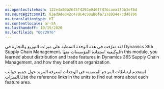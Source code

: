 ```yaml
---
ms.openlocfilehash: 122e4a8db2645f4293e946ff476caea1f3b3ef8d
ms.sourcegitcommit: 82ed9ded42c47064c90ab6fe717893447cd48796
ms.translationtype: HT
ms.contentlocale: ar-SA
ms.lasthandoff: 10/19/2020
ms.locfileid: "6072976"
---
```

<span data-ttu-id="1045e-101">لقد تعرّفت في هذه الوحدة النمطية على ميزات التوزيع والتجارة في Dynamics 365 Supply Chain Management، وكيفية استفادة المؤسسات منها.</span><span class="sxs-lookup"><span data-stu-id="1045e-101">In this module, you learned about distribution and trade features in Dynamics 365 Supply Chain Management, and how they benefit an organization.</span></span> 

<span data-ttu-id="1045e-102">استخدم ارتباطات المرجع المضمنة في الوحدات لمعرفة المزيد حول جميع جوانب الميزات.</span><span class="sxs-lookup"><span data-stu-id="1045e-102">Use the reference links in the units to find out more about each feature area.</span></span>
